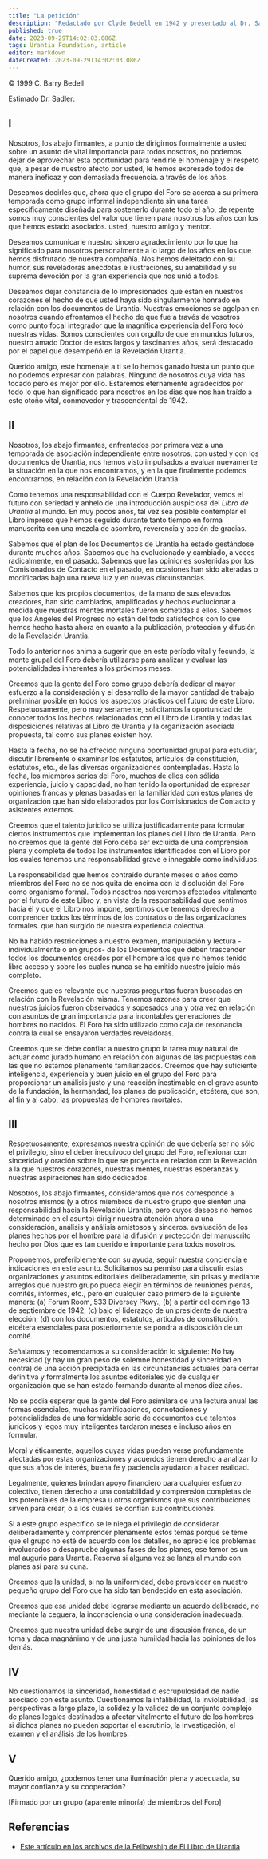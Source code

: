 ```yaml
---
title: "La petición"
description: "Redactado por Clyde Bedell en 1942 y presentado al Dr. Sadler con las firmas de algunos miembros del foro"
published: true
date: 2023-09-29T14:02:03.086Z
tags: Urantia Foundation, article
editor: markdown
dateCreated: 2023-09-29T14:02:03.086Z
---
```


<p class="v-card v-sheet theme--light grey lighten-3 px-2">© 1999 C. Barry Bedell</p>

Estimado Dr. Sadler:

## I

Nosotros, los abajo firmantes, a punto de dirigirnos formalmente a usted sobre un asunto de vital importancia para todos nosotros, no podemos dejar de aprovechar esta oportunidad para rendirle el homenaje y el respeto que, a pesar de nuestro afecto por usted, le hemos expresado todos de manera ineficaz y con demasiada frecuencia. a través de los años.

Deseamos decirles que, ahora que el grupo del Foro se acerca a su primera temporada como grupo informal independiente sin una tarea específicamente diseñada para sostenerlo durante todo el año, de repente somos muy conscientes del valor que tienen para nosotros los años con los que hemos estado asociados. usted, nuestro amigo y mentor.

Deseamos comunicarle nuestro sincero agradecimiento por lo que ha significado para nosotros personalmente a lo largo de los años en los que hemos disfrutado de nuestra compañía. Nos hemos deleitado con su humor, sus reveladoras anécdotas e ilustraciones, su amabilidad y su suprema devoción por la gran experiencia que nos unió a todos.

Deseamos dejar constancia de lo impresionados que están en nuestros corazones el hecho de que usted haya sido singularmente honrado en relación con los documentos de Urantia. Nuestras emociones se agolpan en nosotros cuando afrontamos el hecho de que fue a través de vosotros como punto focal integrador que la magnífica experiencia del Foro tocó nuestras vidas. Somos conscientes con orgullo de que en mundos futuros, nuestro amado Doctor de estos largos y fascinantes años, será destacado por el papel que desempeñó en la Revelación Urantia.

Querido amigo, este homenaje a ti se lo hemos ganado hasta un punto que no podemos expresar con palabras. Ninguno de nosotros cuya vida has tocado pero es mejor por ello. Estaremos eternamente agradecidos por todo lo que han significado para nosotros en los días que nos han traído a este otoño vital, conmovedor y trascendental de 1942.

## II

Nosotros, los abajo firmantes, enfrentados por primera vez a una temporada de asociación independiente entre nosotros, con usted y con los documentos de Urantia, nos hemos visto impulsados ​​a evaluar nuevamente la situación en la que nos encontramos, y en la que finalmente podemos encontrarnos, en relación con la Revelación Urantia.

Como tenemos una responsabilidad con el Cuerpo Revelador, vemos el futuro con seriedad y anhelo de una introducción auspiciosa del _Libro de Urantia_ al mundo. En muy pocos años, tal vez sea posible contemplar el Libro impreso que hemos seguido durante tanto tiempo en forma manuscrita con una mezcla de asombro, reverencia y acción de gracias.

Sabemos que el plan de los Documentos de Urantia ha estado gestándose durante muchos años. Sabemos que ha evolucionado y cambiado, a veces radicalmente, en el pasado. Sabemos que las opiniones sostenidas por los Comisionados de Contacto en el pasado, en ocasiones han sido alteradas o modificadas bajo una nueva luz y en nuevas circunstancias.

Sabemos que los propios documentos, de la mano de sus elevados creadores, han sido cambiados, amplificados y hechos evolucionar a medida que nuestras mentes mortales fueron sometidas a ellos. Sabemos que los Ángeles del Progreso no están del todo satisfechos con lo que hemos hecho hasta ahora en cuanto a la publicación, protección y difusión de la Revelación Urantia.

Todo lo anterior nos anima a sugerir que en este período vital y fecundo, la mente grupal del Foro debería utilizarse para analizar y evaluar las potencialidades inherentes a los próximos meses.

Creemos que la gente del Foro como grupo debería dedicar el mayor esfuerzo a la consideración y el desarrollo de la mayor cantidad de trabajo preliminar posible en todos los aspectos prácticos del futuro de este Libro. Respetuosamente, pero muy seriamente, solicitamos la oportunidad de conocer todos los hechos relacionados con el Libro de Urantia y todas las disposiciones relativas al Libro de Urantia y la organización asociada propuesta, tal como sus planes existen hoy.

Hasta la fecha, no se ha ofrecido ninguna oportunidad grupal para estudiar, discutir libremente o examinar los estatutos, artículos de constitución, estatutos, etc., de las diversas organizaciones contempladas. Hasta la fecha, los miembros serios del Foro, muchos de ellos con sólida experiencia, juicio y capacidad, no han tenido la oportunidad de expresar opiniones francas y plenas basadas en la familiaridad con estos planes de organización que han sido elaborados por los Comisionados de Contacto y asistentes externos.

Creemos que el talento jurídico se utiliza justificadamente para formular ciertos instrumentos que implementan los planes del Libro de Urantia. Pero no creemos que la gente del Foro deba ser excluida de una comprensión plena y completa de todos los instrumentos identificados con el Libro por los cuales tenemos una responsabilidad grave e innegable como individuos.

La responsabilidad que hemos contraído durante meses o años como miembros del Foro no se nos quita de encima con la disolución del Foro como organismo formal. Todos nosotros nos veremos afectados vitalmente por el futuro de este Libro y, en vista de la responsabilidad que sentimos hacia él y que el Libro nos impone, sentimos que tenemos derecho a comprender todos los términos de los contratos o de las organizaciones formales. que han surgido de nuestra experiencia colectiva.

No ha habido restricciones a nuestro examen, manipulación y lectura -individualmente o en grupos- de los Documentos que deben trascender todos los documentos creados por el hombre a los que no hemos tenido libre acceso y sobre los cuales nunca se ha emitido nuestro juicio más completo.

Creemos que es relevante que nuestras preguntas fueran buscadas en relación con la Revelación misma. Tenemos razones para creer que nuestros juicios fueron observados y sopesados ​​una y otra vez en relación con asuntos de gran importancia para incontables generaciones de hombres no nacidos. El Foro ha sido utilizado como caja de resonancia contra la cual se ensayaron verdades reveladoras.

Creemos que se debe confiar a nuestro grupo la tarea muy natural de actuar como jurado humano en relación con algunas de las propuestas con las que no estamos plenamente familiarizados. Creemos que hay suficiente inteligencia, experiencia y buen juicio en el grupo del Foro para proporcionar un análisis justo y una reacción inestimable en el grave asunto de la fundación, la hermandad, los planes de publicación, etcétera, que son, al fin y al cabo, las propuestas de hombres mortales.

## III

Respetuosamente, expresamos nuestra opinión de que debería ser no sólo el privilegio, sino el deber inequívoco del grupo del Foro, reflexionar con sinceridad y oración sobre lo que se proyecta en relación con la Revelación a la que nuestros corazones, nuestras mentes, nuestras esperanzas y nuestras aspiraciones han sido dedicados.

Nosotros, los abajo firmantes, consideramos que nos corresponde a nosotros mismos (y a otros miembros de nuestro grupo que sienten una responsabilidad hacia la Revelación Urantia, pero cuyos deseos no hemos determinado en el asunto) dirigir nuestra atención ahora a una consideración, análisis y análisis amistosos y sinceros. evaluación de los planes hechos por el hombre para la difusión y protección del manuscrito hecho por Dios que es tan querido e importante para todos nosotros.

Proponemos, preferiblemente con su ayuda, seguir nuestra conciencia e indicaciones en este asunto. Solicitamos su permiso para discutir estas organizaciones y asuntos editoriales deliberadamente, sin prisas y mediante arreglos que nuestro grupo pueda elegir en términos de reuniones plenas, comités, informes, etc., pero en cualquier caso primero de la siguiente manera: (a) Forum Room, 533 Diversey Pkwy., (b) a partir del domingo 13 de septiembre de 1942, (c) bajo el liderazgo de un presidente de nuestra elección, (d) con los documentos, estatutos, artículos de constitución, etcétera esenciales para posteriormente se pondrá a disposición de un comité.

Señalamos y recomendamos a su consideración lo siguiente: No hay necesidad (y hay un gran peso de solemne honestidad y sinceridad en contra) de una acción precipitada en las circunstancias actuales para cerrar definitiva y formalmente los asuntos editoriales y/o de cualquier organización que se han estado formando durante al menos diez años.

No se podía esperar que la gente del Foro asimilara de una lectura anual las formas esenciales, muchas ramificaciones, connotaciones y potencialidades de una formidable serie de documentos que talentos jurídicos y legos muy inteligentes tardaron meses e incluso años en formular.

Moral y éticamente, aquellos cuyas vidas pueden verse profundamente afectadas por estas organizaciones y acuerdos tienen derecho a analizar lo que sus años de interés, buena fe y paciencia ayudaron a hacer realidad.

Legalmente, quienes brindan apoyo financiero para cualquier esfuerzo colectivo, tienen derecho a una contabilidad y comprensión completas de los potenciales de la empresa u otros organismos que sus contribuciones sirven para crear, o a los cuales se confían sus contribuciones.

Si a este grupo específico se le niega el privilegio de considerar deliberadamente y comprender plenamente estos temas porque se teme que el grupo no esté de acuerdo con los detalles, no aprecie los problemas involucrados o desapruebe algunas fases de los planes, ese temor es un mal augurio para Urantia. Reserva si alguna vez se lanza al mundo con planes así para su cuna.

Creemos que la unidad, si no la uniformidad, debe prevalecer en nuestro pequeño grupo del Foro que ha sido tan bendecido en esta asociación.

Creemos que esa unidad debe lograrse mediante un acuerdo deliberado, no mediante la ceguera, la inconsciencia o una consideración inadecuada.

Creemos que nuestra unidad debe surgir de una discusión franca, de un toma y daca magnánimo y de una justa humildad hacia las opiniones de los demás.

## IV

No cuestionamos la sinceridad, honestidad o escrupulosidad de nadie asociado con este asunto. Cuestionamos la infalibilidad, la inviolabilidad, las perspectivas a largo plazo, la solidez y la validez de un conjunto complejo de planes legales destinados a afectar vitalmente el futuro de los hombres si dichos planes no pueden soportar el escrutinio, la investigación, el examen y el análisis de los hombres.

## V

Querido amigo, ¿podemos tener una iluminación plena y adecuada, su mayor confianza y su cooperación?

[Firmado por un grupo (aparente minoría) de miembros del Foro]

## Referencias

* [Este artículo en los archivos de la Fellowship de El Libro de Urantia](https://archive.urantiabook.org/archive/history/bedell_petition.htm)